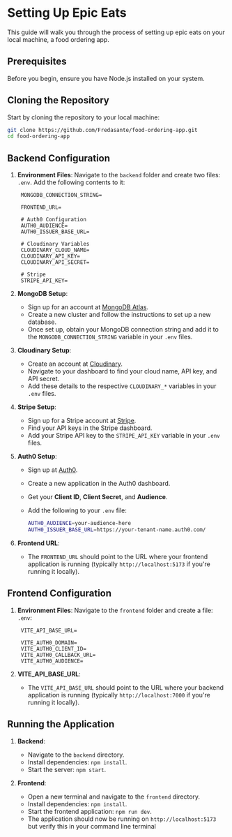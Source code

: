# Setting Up Epic Eats

This guide will walk you through the process of setting up epic eats on your local machine, a food ordering app.

## Prerequisites

Before you begin, ensure you have Node.js installed on your system.

## Cloning the Repository

Start by cloning the repository to your local machine:

```bash
git clone https://github.com/Fredasante/food-ordering-app.git
cd food-ordering-app
```

## Backend Configuration

1. **Environment Files**: Navigate to the `backend` folder and create two files: `.env`. Add the following contents to it:

   ```plaintext
    MONGODB_CONNECTION_STRING=

    FRONTEND_URL=

    # Auth0 Configuration
    AUTH0_AUDIENCE=
    AUTH0_ISSUER_BASE_URL=

    # Cloudinary Variables
    CLOUDINARY_CLOUD_NAME=
    CLOUDINARY_API_KEY=
    CLOUDINARY_API_SECRET=

    # Stripe
    STRIPE_API_KEY=

   ```

2. **MongoDB Setup**:

   - Sign up for an account at [MongoDB Atlas](https://www.mongodb.com/cloud/atlas).
   - Create a new cluster and follow the instructions to set up a new database.
   - Once set up, obtain your MongoDB connection string and add it to the `MONGODB_CONNECTION_STRING` variable in your `.env` files.

3. **Cloudinary Setup**:

   - Create an account at [Cloudinary](https://cloudinary.com/).
   - Navigate to your dashboard to find your cloud name, API key, and API secret.
   - Add these details to the respective `CLOUDINARY_*` variables in your `.env` files.

4. **Stripe Setup**:

   - Sign up for a Stripe account at [Stripe](https://stripe.com/).
   - Find your API keys in the Stripe dashboard.
   - Add your Stripe API key to the `STRIPE_API_KEY` variable in your `.env` files.

5. **Auth0 Setup**:

   - Sign up at [Auth0](https://auth0.com/).
   - Create a new application in the Auth0 dashboard.
   - Get your **Client ID**, **Client Secret**, and **Audience**.
   - Add the following to your `.env` file:

     ```bash
     AUTH0_AUDIENCE=your-audience-here
     AUTH0_ISSUER_BASE_URL=https://your-tenant-name.auth0.com/
     ```

6. **Frontend URL**:
   - The `FRONTEND_URL` should point to the URL where your frontend application is running (typically `http://localhost:5173` if you're running it locally).

## Frontend Configuration

1. **Environment Files**: Navigate to the `frontend` folder and create a file: `.env`:

   ```plaintext
    VITE_API_BASE_URL=

    VITE_AUTH0_DOMAIN=
    VITE_AUTH0_CLIENT_ID=
    VITE_AUTH0_CALLBACK_URL=
    VITE_AUTH0_AUDIENCE=
   ```

2. **VITE_API_BASE_URL**:
   - The `VITE_API_BASE_URL` should point to the URL where your backend application is running (typically `http://localhost:7000` if you're running it locally).

## Running the Application

1. **Backend**:

   - Navigate to the `backend` directory.
   - Install dependencies: `npm install`.
   - Start the server: `npm start`.

2. **Frontend**:
   - Open a new terminal and navigate to the `frontend` directory.
   - Install dependencies: `npm install`.
   - Start the frontend application: `npm run dev`.
   - The application should now be running on `http://localhost:5173` but verify this in your command line terminal
